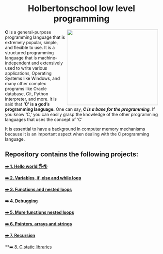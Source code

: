 <h1 align="center"><b>Holbertonschool low level programming</b></h1>
<img align="right" width="300" height="250" src="https://www.educative.io/v2api/editorpage/5298573028622336/image/6450568544387072">

**C** is a general-purpose programming language that is extremely popular, simple, and flexible to use. It is a structured programming language that is machine-independent and extensively used to write various applications, Operating Systems like Windows, and many other complex programs like Oracle database, Git, Python interpreter, and more.
It is said that **‘C’ is a god’s programming language.** One can say, ***C is a base for the programming.*** If you know ‘C,’ you can easily grasp the knowledge of the other programming languages that uses the concept of ‘C’

It is essential to have a background in computer memory mechanisms because it is an important aspect when dealing with the C programming language.
## Repository contains the following projects:

**[:arrow_right: 1. Hello world :raised_hand_with_fingers_splayed::earth_americas:	](https://github.com/tizihoxha/holbertonschool-low_level_programming/blob/main/hello_world/README.md)**
 
**[:arrow_right: 2. Variables, **if**, **else** and **while** loop](https://github.com/tizihoxha/holbertonschool-low_level_programming/blob/main/variables_if_else_while/README.md)**

**[:arrow_right: 3. Functions and nested loops](https://github.com/tizihoxha/holbertonschool-low_level_programming/blob/main/functions_nested_loops/README.md)**

**[:arrow_right: 4. Debugging](https://github.com/tizihoxha/holbertonschool-low_level_programming/blob/main/debugging/README.md)**

**[:arrow_right: 5. More functions nested loops](https://github.com/tizihoxha/holbertonschool-low_level_programming/tree/main/more_functions_nested_loops#readme)**

**[:arrow_right: 6. Pointers, arrays and strings](https://github.com/tizihoxha/holbertonschool-low_level_programming/blob/main/pointers_arrays_strings/README.md#pointers-arrays-and-strings)**

**[:arrow_right: 7. Recursion](https://github.com/tizihoxha/holbertonschool-low_level_programming/blob/main/recursion/README.md)**

**[:arrow_right: 8. C static libraries](https://github.com/tizihoxha/holbertonschool-low_level_programming/blob/main/static_libraries/README.md)
